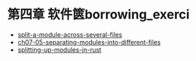 # 第四章 软件篋borrowing_exerci


- [split-a-module-across-several-files](https://stackoverflow.com/questions/22596920/split-a-module-across-several-files)
- [ch07-05-separating-modules-into-different-files](https://doc.rust-lang.org/book/ch07-05-separating-modules-into-different-files.html)
- [splitting-up-modules-in-rust](https://chronicbuildfailure.co/splitting-up-modules-in-rust-5ad7713201d5)